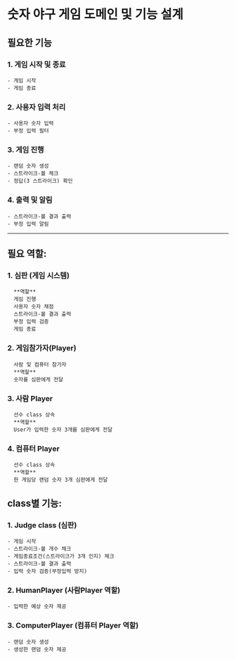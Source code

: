 # 숫자 야구 게임 도메인 및 기능 설계

## 필요한 기능

### 1. 게임 시작 및 종료

    - 게임 시작
    - 게임 종료

### 2. 사용자 입력 처리

    - 사용자 숫자 입력 
    - 부정 입력 필터

### 3. 게임 진행

    - 랜덤 숫자 생성
    - 스트라이크-볼 체크
    - 정답(3 스트라이크) 확인

### 4. 출력 및 알림

    - 스트라이크-볼 결과 출력
    - 부정 입력 알림

---

## 필요 역할:

### 1. 심판 (게임 시스템)

      **역할**
      게임 진행
      사용자 숫자 채점
      스트라이크-볼 결과 출력
      부정 입력 검증
      게임 종료

### 2. 게임참가자(Player)

      사람 및 컴퓨터 참가자
      **역할**
      숫자를 심판에게 전달

### 3. 사람 Player

      선수 class 상속
      **역할**
      User가 입력한 숫자 3개를 심판에게 전달

### 4. 컴퓨터 Player

      선수 class 상속
      **역할**
      한 게임당 랜덤 숫자 3개 심판에게 전달

## class별 기능:

### 1. Judge class (심판)

    - 게임 시작
    - 스트라이크-볼 개수 체크
    - 게임종료조건(스트라이크가 3개 인지) 체크
    - 스트라이크-볼 결과 출력
    - 입력 숫자 검증(부정입력 방지)

### 2. HumanPlayer (사람Player 역할)

    - 입력한 예상 숫자 제공

### 3. ComputerPlayer (컴퓨터 Player 역할)

    - 랜덤 숫자 생성
    - 생성한 랜덤 숫자 제공


